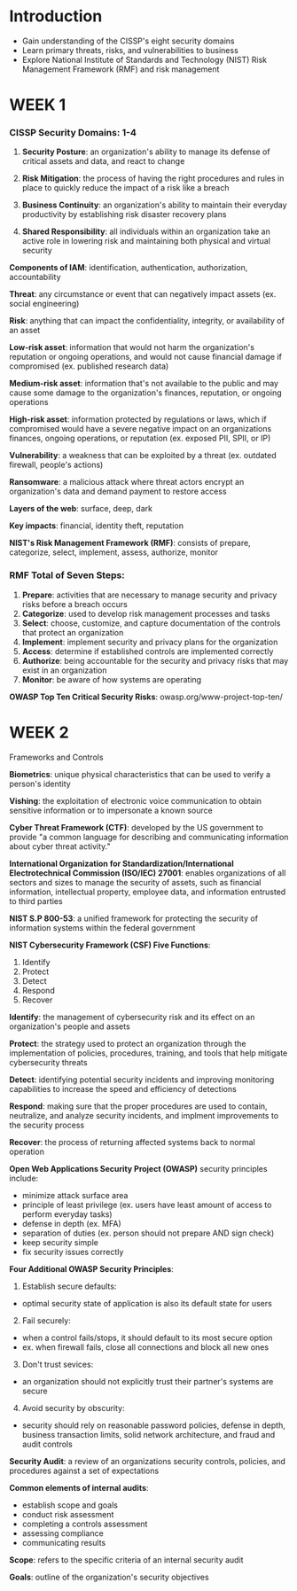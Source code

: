 # Introduction
- Gain understanding of the CISSP's eight security domains
- Learn primary threats, risks, and vulnerabilities to business
- Explore National Institute of Standards and Technology (NIST) Risk Management Framework (RMF) and risk management

# WEEK 1
### CISSP Security Domains: 1-4

1. __Security Posture__: an organization's ability to manage its defense of critical assets and data, and react to change

2. __Risk Mitigation__: the process of having the right procedures and rules in place to quickly reduce the impact of a risk like a breach

3. __Business Continuity__: an organization's ability to maintain their everyday productivity by establishing risk disaster recovery plans

4. __Shared Responsibility__: all individuals within an organization take an active role in lowering risk and maintaining both physical and virtual security

__Components of IAM__: identification, authentication, authorization, accountability

__Threat__: any circumstance or event that can negatively impact assets (ex. social engineering)

__Risk__: anything that can impact the confidentiality, integrity, or availability of an asset

__Low-risk asset__:
information that would not harm the organization's reputation or ongoing operations, and would not cause financial damage if compromised (ex. published research data)

__Medium-risk asset__: 
information that's not available to the public and may cause some damage to the organization's finances, reputation, or ongoing operations

__High-risk asset__:
information protected by regulations or laws, which if compromised would have a severe negative impact on an organizations finances, ongoing operations, or reputation (ex. exposed PII, SPII, or IP)

__Vulnerability__: a weakness that can be exploited by a threat (ex. outdated firewall, people's actions)

__Ransomware__: a malicious attack where threat actors encrypt an organization's data and demand payment to restore access

__Layers of the web__: surface, deep, dark

__Key impacts__: financial, identity theft, reputation

__NIST's Risk Management Framework (RMF)__:
consists of prepare, categorize, select, implement, assess, authorize, monitor

### RMF Total of Seven Steps:
1. __Prepare__: activities that are necessary to manage security and privacy risks before a breach occurs
2. __Categorize__: used to develop risk management processes and tasks
3. __Select__: choose, customize, and capture documentation of the controls that protect an organization
4. __Implement__: implement security and privacy plans for the organization
5. __Access__: determine if established controls are implemented correctly
6. __Authorize__: being accountable for the security and privacy risks that may exist in an organization
7. __Monitor__: be aware of how systems are operating

__OWASP Top Ten Critical Security Risks__:
owasp.org/www-project-top-ten/

# WEEK 2
Frameworks and Controls

__Biometrics__: unique physical characteristics that can be used to verify a person's identity

__Vishing__: the exploitation of electronic voice communication to obtain sensitive information or to impersonate a known source

__Cyber Threat Framework (CTF)__:
developed by the US government to provide "a common language for describing and communicating information about cyber threat activity."

__International Organization for Standardization/International Electrotechnical Commission (ISO/IEC) 27001__:
enables organizations of all sectors and sizes to manage the security of assets, such as financial information, intellectual property, employee data, and information entrusted to third parties

__NIST S.P 800-53__: a unified framework for protecting the security of information systems within the federal government

__NIST Cybersecurity Framework (CSF) Five Functions__:
1. Identify
2. Protect
3. Detect
4. Respond
5. Recover

__Identify__: the management of cybersecurity risk and its effect on an organization's people and assets

__Protect__: the strategy used to protect an organization through the implementation of policies, procedures, training, and tools that help mitigate cybersecurity threats

__Detect__: identifying potential security incidents and improving monitoring capabilities to increase the speed and efficiency of detections

__Respond__: making sure that the proper procedures are used to contain, neutralize, and analyze security incidents, and implment improvements to the security process

__Recover__: the process of returning affected systems back to normal operation

__Open Web Applications Security Project (OWASP)__ security principles include:
- minimize attack surface area
- principle of least privilege (ex. users have least amount of access to perform everyday tasks)
- defense in depth (ex. MFA)
- separation of duties (ex. person should not prepare AND sign check)
- keep security simple
- fix security issues correctly

__Four Additional OWASP Security Principles__:
1. Establish secure defaults: 
- optimal security state of application is also its default state for users
2. Fail securely: 
- when a control fails/stops, it should default to its most secure option
- ex. when firewall fails, close all connections and block all new ones
3. Don't trust sevices: 
- an organization should not explicitly trust their partner's systems are secure
4. Avoid security by obscurity:
- security should rely on reasonable password policies, defense in depth, business transaction limits, solid network architecture, and fraud and audit controls

__Security Audit__: a review of an organizations security controls, policies, and procedures against a set of expectations

__Common elements of internal audits__:
- establish scope and goals
- conduct risk assessment
- completing a controls assessment
- assessing compliance
- communicating results

__Scope__: refers to the specific criteria of an internal security audit

__Goals__: outline of the organization's security objectives


